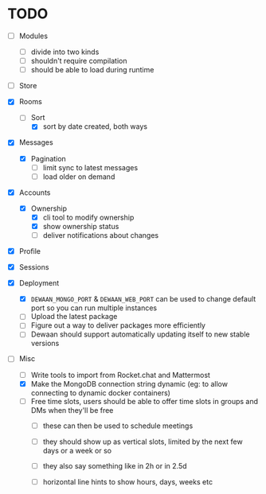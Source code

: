 # TODO

* [ ] Modules
	* [ ] divide into two kinds
	* [ ] shouldn't require compilation
	* [ ] should be able to load during runtime

* [ ] Store

* [x] Rooms
	* [ ] Sort
		* [x] sort by date created, both ways

* [x] Messages
	* [x] Pagination
		* [ ] limit sync to latest messages
		* [ ] load older on demand

* [x] Accounts
	* [x] Ownership
		* [x] cli tool to modify ownership
		* [x] show ownership status
		* [ ] deliver notifications about changes

* [x] Profile

* [x] Sessions

* [x] Deployment
	* [x] `DEWAAN_MONGO_PORT` & `DEWAAN_WEB_PORT` can be used to change default port so you can run multiple instances
	* [ ] Upload the latest package
	* [ ] Figure out a way to deliver packages more efficiently
	* [ ] Dewaan should support automatically updating itself to new stable versions

* [ ] Misc
	* [ ] Write tools to import from Rocket.chat and Mattermost
	* [x] Make the MongoDB connection string dynamic (eg: to allow connecting to dynamic docker containers)
	* [ ] Free time slots, users should be able to offer time slots in groups and DMs when they'll be free
		* [ ] these can then be used to schedule meetings
		* [ ] they should show up as vertical slots, limited by the next few days or a week or so
		* [ ] they also say something like in 2h or in 2.5d
		* [ ] horizontal line hints to show hours, days, weeks etc














